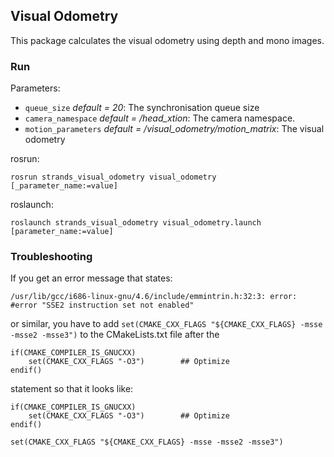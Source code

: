 ## Visual Odometry
This package calculates the visual odometry using depth and mono images.

### Run
Parameters:
* `queue_size` _default = 20_: The synchronisation queue size
* `camera_namespace` _default = /head_xtion_: The camera namespace.
* `motion_parameters` _default = /visual_odometry/motion_matrix_: The visual odometry


rosrun:
```
rosrun strands_visual_odometry visual_odometry [_parameter_name:=value]
```

roslaunch:
```
roslaunch strands_visual_odometry visual_odometry.launch [parameter_name:=value]
```

### Troubleshooting
If you get an error message that states: 
```
/usr/lib/gcc/i686-linux-gnu/4.6/include/emmintrin.h:32:3: error: #error "SSE2 instruction set not enabled"
```
or similar, you have to add `set(CMAKE_CXX_FLAGS "${CMAKE_CXX_FLAGS} -msse -msse2 -msse3")` to the CMakeLists.txt file after the
```
if(CMAKE_COMPILER_IS_GNUCXX)
    set(CMAKE_CXX_FLAGS "-O3")        ## Optimize
endif()
```
statement so that it looks like:
```
if(CMAKE_COMPILER_IS_GNUCXX)
    set(CMAKE_CXX_FLAGS "-O3")        ## Optimize
endif()

set(CMAKE_CXX_FLAGS "${CMAKE_CXX_FLAGS} -msse -msse2 -msse3")
```

